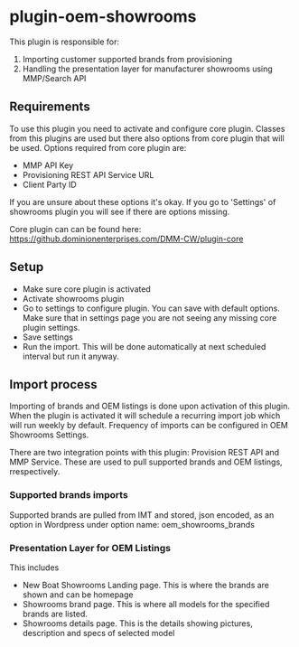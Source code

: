 # plugin-oem-showrooms

This plugin is responsible for:
1) Importing customer supported brands from provisioning
2) Handling the presentation layer for manufacturer showrooms using MMP/Search API

## Requirements 

To use this plugin you need to activate and configure core plugin. Classes from this plugins are used but there also options from core plugin that will be used. Options required from core plugin are:
- MMP API Key
- Provisioning REST API Service URL
- Client Party ID

If you are unsure about these options it's okay. If you go to 'Settings' of showrooms plugin you will see if there are options missing.

Core plugin can can be found here: 
https://github.dominionenterprises.com/DMM-CW/plugin-core

## Setup

- Make sure core plugin is activated
- Activate showrooms plugin
- Go to settings to configure plugin. You can save with default options. Make sure that in settings page you are not seeing any missing core plugin settings.
- Save settings
- Run the import. This will be done automatically at next scheduled interval but run it anyway.

## Import process

Importing of brands and OEM listings is done upon activation of this plugin. When the plugin is activated it will schedule a recurring import job which will run weekly by default. Frequency of imports can be configured in OEM Showrooms Settings.

There are two integration points with this plugin: Provision REST API and MMP Service. These are used to pull supported brands and OEM listings, rrespectively.

### Supported brands imports

Supported brands are pulled from IMT and stored, json encoded, as an option in Wordpress under option name: oem_showrooms_brands

### Presentation Layer for OEM Listings

This includes 
- New Boat Showrooms Landing page. This is where the brands are shown and can be homepage
- Showrooms brand page. This is where all models for the specified brands are listed.
- Showrooms details page. This is the details showing pictures, description and specs of selected model
